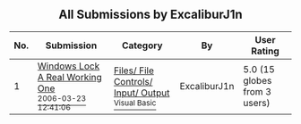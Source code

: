 ﻿<div align="center">

## All Submissions by ExcaliburJ1n

</div>

No.  | Submission | Category | By   | User Rating
---- | ---------- | -------- | ---- | -----------
1 | [Windows Lock A Real Working One<br /><sup>2006-03-23 12:41:06</sup>](https://github.com/Planet-Source-Code/excaliburj1n-windows-lock-a-real-working-one__1-64768) | [Files/ File Controls/ Input/ Output<br /><sup>Visual Basic</sup>](../ByCategory/files-file-controls-input-output__1-3.md) | ExcaliburJ1n | 5.0 (15 globes from 3 users)
